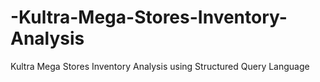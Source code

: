 # -Kultra-Mega-Stores-Inventory-Analysis
Kultra Mega Stores Inventory Analysis using Structured Query Language 
